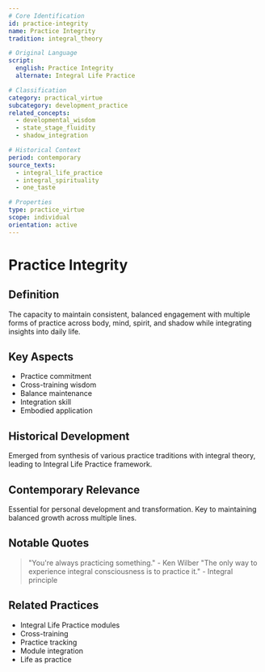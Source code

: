 ```yaml
---
# Core Identification
id: practice-integrity
name: Practice Integrity
tradition: integral_theory

# Original Language
script:
  english: Practice Integrity
  alternate: Integral Life Practice

# Classification
category: practical_virtue
subcategory: development_practice
related_concepts:
  - developmental_wisdom
  - state_stage_fluidity
  - shadow_integration

# Historical Context
period: contemporary
source_texts:
  - integral_life_practice
  - integral_spirituality
  - one_taste

# Properties
type: practice_virtue
scope: individual
orientation: active
---
```


# Practice Integrity

## Definition
The capacity to maintain consistent, balanced engagement with multiple forms of practice across body, mind, spirit, and shadow while integrating insights into daily life.

## Key Aspects
- Practice commitment
- Cross-training wisdom
- Balance maintenance
- Integration skill
- Embodied application

## Historical Development
Emerged from synthesis of various practice traditions with integral theory, leading to Integral Life Practice framework.

## Contemporary Relevance
Essential for personal development and transformation. Key to maintaining balanced growth across multiple lines.

## Notable Quotes
> "You're always practicing something." - Ken Wilber
> "The only way to experience integral consciousness is to practice it." - Integral principle

## Related Practices
- Integral Life Practice modules
- Cross-training
- Practice tracking
- Module integration
- Life as practice